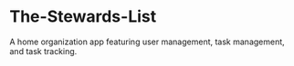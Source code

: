 # The-Stewards-List
A home organization app featuring user management, task management, and task tracking.
